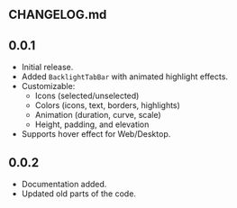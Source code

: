 
## **CHANGELOG.md**

## 0.0.1
- Initial release.
- Added `BacklightTabBar` with animated highlight effects.
- Customizable:
  - Icons (selected/unselected)
  - Colors (icons, text, borders, highlights)
  - Animation (duration, curve, scale)
  - Height, padding, and elevation
- Supports hover effect for Web/Desktop.

## 0.0.2
- Documentation added.
- Updated old parts of the code.
